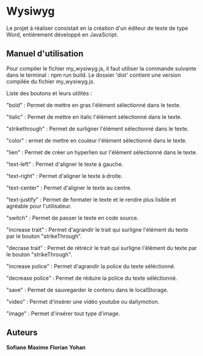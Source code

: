 # Wysiwyg 

Le projet à réaliser consistait en la création d'un éditeur de texte de type Word, entièrement développé en JavaScript.

## Manuel d'utilisation

Pour compiler le fichier my_wysiwyg.js, il faut utiliser la commande suivante dans le terminal : npm run build.
Le dossier 'dist' contient une version compilée du fichier my_wysiwyg.js.

Liste des boutons et leurs utilités : 

"bold" : Permet de mettre en gras l'élément sélectionné dans le texte.

"italic" : Permet de mettre en italic l'élément sélectionné dans le texte.

"strikethrough" : Permet de surligner l'élément sélectionné dans le texte.

"color" : ermet de mettre en couleur l'élément sélectionné dans le texte.

"lien" : Permet de créer un hyperlien sur l'élément sélectionné dans le texte.

"text-left" : Permet d'aligner le texte à gauche.

"text-right" : Permet d'aligner le texte à droite.

"text-center" : Permet d'aligner le texte au centre.

"text-justify" : Permet de formater le texte et le rendre plus lisible et agréable pour l'utilisateur.

"switch" : Permet de passer le texte en code source.

"increase trait" : Permet d'agrandir le trait qui surligne l'élément du texte par le bouton "strikeThrough".

"decrase trait" : Permet de rétrécir le trait qui surligne l'élément du texte par le bouton "strikeThrough".

"increase police" : Permet d'agrandir la police du texte séléctionné.

"decrease police" : Permet de réduire la police du texte séléctionné.

"save" : Permet de sauvegarder le contenu dans le localStorage.

"video" : Permet d'insérer une vidéo youtube ou dailymotion.

"image" : Permet d'insérer tout type d'image.


## Auteurs
**Sofiane**
**Maxime**
**Florian**
**Yohan**